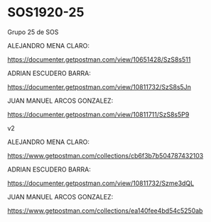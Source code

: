 # SOS1920-25
Grupo 25 de SOS

ALEJANDRO MENA CLARO:

https://documenter.getpostman.com/view/10651428/SzS8s511

ADRIAN ESCUDERO BARRA:

https://documenter.getpostman.com/view/10811732/SzS8s5Jn

JUAN MANUEL ARCOS GONZALEZ:

https://documenter.getpostman.com/view/10811711/SzS8s5P9

v2

ALEJANDRO MENA CLARO:

https://www.getpostman.com/collections/cb6f3b7b504787432103

ADRIAN ESCUDERO BARRA:

https://documenter.getpostman.com/view/10811732/Szme3dQL

JUAN MANUEL ARCOS GONZALEZ:

https://www.getpostman.com/collections/ea140fee4bd54c5250ab
